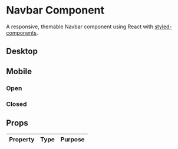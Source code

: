 # Navbar Component
A responsive, themable Navbar component using React with [styled-components](https://github.com/styled-components/styled-components).

## Desktop

## Mobile

### Open

### Closed

## Props

| Property | Type | Purpose |
| -------- | ---- | ------- |
